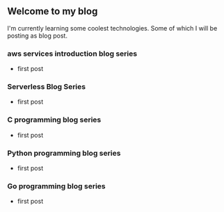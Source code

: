 ## Welcome to my blog


I'm currently learning some coolest technologies. Some of which I will be posting as blog post.

### aws services introduction blog series
- first post

### Serverless Blog Series
- first post

### C programming blog series
- first post

### Python programming blog series
- first post

### Go programming blog series
- first post
